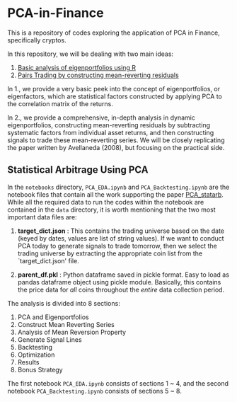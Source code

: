 # PCA-in-Finance
This is a repository of codes exploring the application of PCA in Finance, specifically cryptos.

In this repository, we will be dealing with two main ideas:

1. [Basic analysis of eigenportfolios using R](https://htmlpreview.github.io/?https://github.com/JayQuant/PCA-in-Finance/blob/main/notebooks/Eigenportfolios_Crypto.html)
2. [Pairs Trading by constructing mean-reverting residuals](https://papers.ssrn.com/sol3/papers.cfm?abstract_id=5263475)

In 1., we provide a very basic peek into the concept of eigenportfolios, or eigenfactors, which are statistical factors constructed by applying PCA to the correlation matrix of the returns.

In 2., we provide a comprehensive, in-depth analysis in dynamic eigenportfolios, constructing mean-reverting residuals by subtracting systematic factors from individual asset returns, and then constructing signals to trade these mean-reverting series. We will be closely replicating the paper written by Avellaneda (2008), but focusing on the practical side.

## Statistical Arbitrage Using PCA
In the `notebooks` directory, `PCA_EDA.ipynb` and `PCA_Backtesting.ipynb` are the notebook files that contain all the work supporting the paper [PCA_statarb](https://github.com/JayQuant/PCA-in-Finance/blob/main/PCA_Statarb_IQ.pdf). While all the required data to run the codes within the notebook are contained in the `data` directory, it is worth mentioning that the two most important data files are:

1. **target_dict.json** : This contains the trading universe based on the date (keyed by dates, values are list of string values). If we want to conduct PCA today to generate signals to trade tomorrow, then we select the trading universe by extracting the appropriate coin list from the `target_dict.json' file.

2. **parent_df.pkl** : Python dataframe saved in pickle format. Easy to load as pandas dataframe object using pickle module. Basically, this contains the price data for *all* coins throughout the *entire* data collection period.

The analysis is divided into 8 sections:

1. PCA and Eigenportfolios
2. Construct Mean Reverting Series
3. Analysis of Mean Reversion Property
4. Generate Signal Lines
5. Backtesting
6. Optimization
7. Results
8. Bonus Strategy

The first notebook `PCA_EDA.ipynb` consists of sections 1 ~ 4, and the second notebook `PCA_Backtesting.ipynb` consists of sections 5 ~ 8. 

